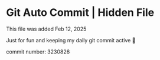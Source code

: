 # Git Auto Commit | Hidden File

This file was added Feb 12, 2025

Just for fun and keeping my daily git commit active 🤪

commit number: 3230826
